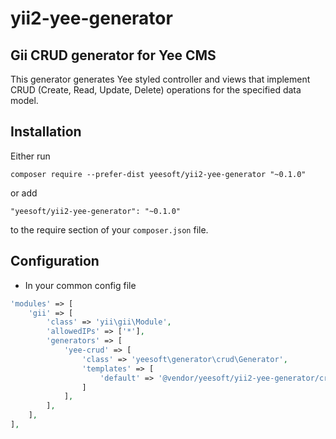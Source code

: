 # yii2-yee-generator

## Gii CRUD generator for Yee CMS

This generator generates Yee styled controller and views that implement CRUD (Create, Read, Update, Delete) operations for the specified data model.

Installation
------------

Either run

```
composer require --prefer-dist yeesoft/yii2-yee-generator "~0.1.0"
```

or add

```
"yeesoft/yii2-yee-generator": "~0.1.0"
```

to the require section of your `composer.json` file.

Configuration
------
- In your common config file

```php
'modules' => [
    'gii' => [
        'class' => 'yii\gii\Module',
        'allowedIPs' => ['*'],
        'generators' => [
            'yee-crud' => [
                'class' => 'yeesoft\generator\crud\Generator',
                'templates' => [
                    'default' => '@vendor/yeesoft/yii2-yee-generator/crud/yee-admin',
                ]
            ],
        ],
    ],
],
```
